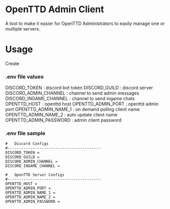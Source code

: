 
# OpenTTD Admin Client
A tool to make it easier for OpenTTD Administrators to easily manage one or multiple servers.


# Usage

Create 


### .env file values
DISCORD_TOKEN			: discord bot token
DISCORD_GUILD			: discord server
DISCORD_ADMIN_CHANNEL	: channel to send admin messages
DISCORD_INGAME_CHANNEL	: channel to send ingame chats
OPENTTD_HOST 			: openttd host
OPENTTD_ADMIN_PORT 		: openttd admin port
OPENTTD_ADMIN_NAME_1 	: on demand polling client name
OPENTTD_ADMIN_NAME_2 	: auto update client name
OPENTTD_ADMIN_PASSWORD	: admin client password

### .env file sample

```
#	Discord Configs
#-----------------------------------------
DISCORD_TOKEN = 
DISCORD_GUILD = 
DISCORD_ADMIN_CHANNEL = 
DISCORD_INGAME_CHANNEL = 

#	OpenTTD Server Configs
#-----------------------------------------
OPENTTD_HOST = 
OPENTTD_ADMIN_PORT = 
OPENTTD_ADMIN_NAME_1 = 
OPENTTD_ADMIN_NAME_2 = 
OPENTTD_ADMIN_PASSWORD = 
```
